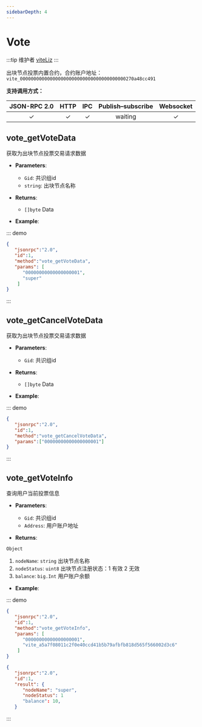 ```yaml
---
sidebarDepth: 4
---
```


# Vote
:::tip 维护者
[viteLiz](https://github.com/viteLiz)
:::

出块节点投票内置合约，合约账户地址： `vite_000000000000000000000000000000000000000270a48cc491`

**支持调用方式：**

|  JSON-RPC 2.0  | HTTP | IPC |Publish–subscribe |Websocket |
|:------------:|:-----------:|:-----:|:-----:|:-----:|
| &#x2713;|  &#x2713; |  &#x2713; |waiting| &#x2713; |

## vote_getVoteData
获取为出块节点投票交易请求数据

- **Parameters**: 

  * `Gid`: 共识组id
  * `string`: 出块节点名称

- **Returns**: 
	- `[]byte` Data

- **Example**:


::: demo


```json tab:Request
{  
   "jsonrpc":"2.0",
   "id":1,
   "method":"vote_getVoteData",
   "params": [
      "00000000000000000001", 
      "super"
    ]
}
```

:::

## vote_getCancelVoteData
获取为出块节点投票交易请求数据

- **Parameters**: 

  * `Gid`: 共识组id

- **Returns**: 
	- `[]byte` Data

- **Example**:


::: demo


```json tab:Request
{  
   "jsonrpc":"2.0",
   "id":1,
   "method":"vote_getCancelVoteData",
   "params":["00000000000000000001"]
}
```

:::

## vote_getVoteInfo
查询用户当前投票信息

- **Parameters**: 

  * `Gid`: 共识组id
  * `Address`: 用户账户地址

- **Returns**: 

`Object`
  1. `nodeName`: `string`  出块节点名称
  2. `nodeStatus`: `uint8`  出块节点注册状态：1 有效 2 无效
  3. `balance`: `big.Int`  用户账户余额
  
- **Example**:

::: demo

```json tab:Request
{  
   "jsonrpc":"2.0",
   "id":1,
   "method":"vote_getVoteInfo",
   "params": [
      "00000000000000000001", 
      "vite_a5a7f08011c2f0e40ccd41b5b79afbfb818d565f566002d3c6"
    ]
}
```

```json tab:Response
{  
   "jsonrpc":"2.0",
   "id":1,
   "result": {
      "nodeName": "super",
      "nodeStatus": 1
      "balance": 10,
   }
```
:::
